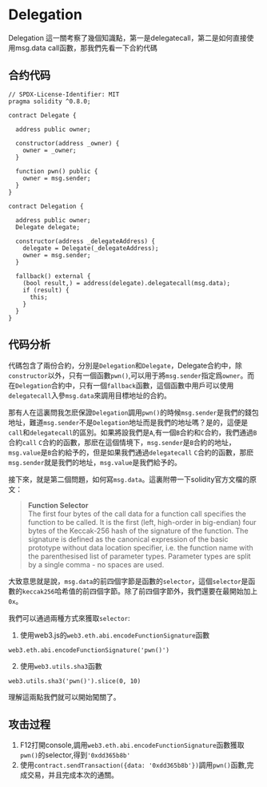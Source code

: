 # Delegation
Delegation 這一關考察了幾個知識點，第一是delegatecall，第二是如何直接使用msg.data call函數，那我們先看一下合約代碼

## 合约代码
```
// SPDX-License-Identifier: MIT
pragma solidity ^0.8.0;

contract Delegate {

  address public owner;

  constructor(address _owner) {
    owner = _owner;
  }

  function pwn() public {
    owner = msg.sender;
  }
}

contract Delegation {

  address public owner;
  Delegate delegate;

  constructor(address _delegateAddress) {
    delegate = Delegate(_delegateAddress);
    owner = msg.sender;
  }

  fallback() external {
    (bool result,) = address(delegate).delegatecall(msg.data);
    if (result) {
      this;
    }
  }
}
```
## 代码分析
代碼包含了兩份合約，分別是`Delegation`和`Delegate`，Delegate合約中，除`constructor`以外，只有一個函數`pwn()`,可以用于將`msg.sender`指定爲`owner`。而在`Delegation`合約中，只有一個`fallback`函數，這個函數中用戶可以使用`delegatecall`入參`msg.data`來調用目標地址的合約。

那有人在這裏問我怎麽保證`Delegation`調用`pwn()`的時候`msg.sender`是我們的錢包地址，難道`msg.sender`不是`Delegation`地址而是我們的地址嗎？是的，這便是`call`和`delegatecall`的區別。如果將設我們是`A`,有一個`B`合約和`C`合約，我們通過`B`合約`call` `C`合約的函數，那麽在這個情境下，`msg.sender`是`B`合約的地址，`msg.value`是`B`合約給予的，但是如果我們通過`delegatecall` `C`合約的函數，那麽`msg.sender`就是我們的地址，`msg.value`是我們給予的。

接下來，就是第二個問題，如何寫`msg.data`。這裏附帶一下solidity官方文檔的原文：

>**Function Selector**  
The first four bytes of the call data for a function call specifies the function to be called. It is the first (left, high-order in big-endian) four bytes of the Keccak-256 hash of the signature of the function. The signature is defined as the canonical expression of the basic prototype without data location specifier, i.e. the function name with the parenthesised list of parameter types. Parameter types are split by a single comma - no spaces are used.

大致意思就是說，`msg.data`的前四個字節是函數的`selector`，這個`selector`是函數的`keccak256`哈希值的前四個字節。除了前四個字節外，我們還要在最開始加上`0x`。

我們可以通過兩種方式來獲取`selector`:
1. 使用web3.js的`web3.eth.abi.encodeFunctionSignature`函數
```
web3.eth.abi.encodeFunctionSignature('pwn()')
```
2. 使用`web3.utils.sha3`函數
```
web3.utils.sha3('pwn()').slice(0, 10)
```
理解這兩點我們就可以開始闖關了。

## 攻击过程
1. F12打開console,調用`web3.eth.abi.encodeFunctionSignature`函數獲取`pwn()`的selector,得到`'0xdd365b8b'`
2. 使用`contract.sendTransaction({data: '0xdd365b8b'})`調用`pwn()`函數,完成交易，并且完成本次的通關。
